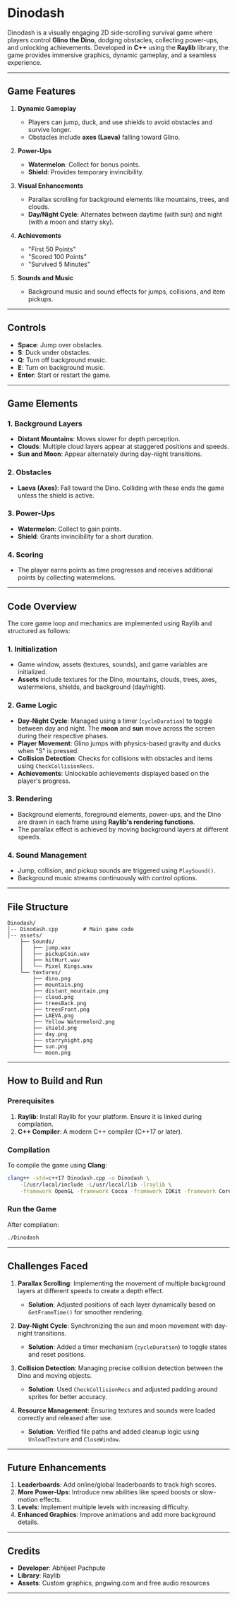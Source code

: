 # **Dinodash**
Dinodash is a visually engaging 2D side-scrolling survival game where players control **Glino the Dino**, dodging obstacles, collecting power-ups, and unlocking achievements. Developed in **C++** using the **Raylib** library, the game provides immersive graphics, dynamic gameplay, and a seamless experience.

---

## **Game Features**

1. **Dynamic Gameplay**  
   - Players can jump, duck, and use shields to avoid obstacles and survive longer.  
   - Obstacles include **axes (Laeva)** falling toward Glino.  

2. **Power-Ups**  
   - **Watermelon**: Collect for bonus points.  
   - **Shield**: Provides temporary invincibility.  

3. **Visual Enhancements**  
   - Parallax scrolling for background elements like mountains, trees, and clouds.  
   - **Day/Night Cycle**: Alternates between daytime (with sun) and night (with a moon and starry sky).  

4. **Achievements**  
   - "First 50 Points"  
   - "Scored 100 Points"  
   - "Survived 5 Minutes"  

5. **Sounds and Music**  
   - Background music and sound effects for jumps, collisions, and item pickups.  

---

## **Controls**
- **Space**: Jump over obstacles.  
- **S**: Duck under obstacles.  
- **Q**: Turn off background music.  
- **E**: Turn on background music.  
- **Enter**: Start or restart the game.

---

## **Game Elements**

### **1. Background Layers**
- **Distant Mountains**: Moves slower for depth perception.  
- **Clouds**: Multiple cloud layers appear at staggered positions and speeds.  
- **Sun and Moon**: Appear alternately during day-night transitions.  

### **2. Obstacles**
- **Laeva (Axes)**: Fall toward the Dino. Colliding with these ends the game unless the shield is active.  

### **3. Power-Ups**
- **Watermelon**: Collect to gain points.  
- **Shield**: Grants invincibility for a short duration.  

### **4. Scoring**
- The player earns points as time progresses and receives additional points by collecting watermelons.  

---

## **Code Overview**

The core game loop and mechanics are implemented using Raylib and structured as follows:

### **1. Initialization**
- Game window, assets (textures, sounds), and game variables are initialized.  
- **Assets** include textures for the Dino, mountains, clouds, trees, axes, watermelons, shields, and background (day/night).  

### **2. Game Logic**
- **Day-Night Cycle**: Managed using a timer (`cycleDuration`) to toggle between day and night. The **moon** and **sun** move across the screen during their respective phases.  
- **Player Movement**: Glino jumps with physics-based gravity and ducks when "S" is pressed.  
- **Collision Detection**: Checks for collisions with obstacles and items using `CheckCollisionRecs`.  
- **Achievements**: Unlockable achievements displayed based on the player's progress.  

### **3. Rendering**
- Background elements, foreground elements, power-ups, and the Dino are drawn in each frame using **Raylib's rendering functions**.  
- The parallax effect is achieved by moving background layers at different speeds.  

### **4. Sound Management**
- Jump, collision, and pickup sounds are triggered using `PlaySound()`.  
- Background music streams continuously with control options.  

---

## **File Structure**
```
Dinodash/
│-- Dinodash.cpp        # Main game code
│-- assets/
    ├── Sounds/
    │   ├── jump.wav
    │   ├── pickupCoin.wav
    │   ├── hitHurt.wav
    │   └── Pixel Kings.wav
    └── textures/
        ├── dino.png
        ├── mountain.png
        ├── distant_mountain.png
        ├── cloud.png
        ├── treesBack.png
        ├── treesFront.png
        ├── LAEVA.png
        ├── Yellow Watermelon2.png
        ├── shield.png
        ├── day.png
        ├── starrynight.png
        ├── sun.png
        └── moon.png
```

---

## **How to Build and Run**

### **Prerequisites**
1. **Raylib**: Install Raylib for your platform. Ensure it is linked during compilation.  
2. **C++ Compiler**: A modern C++ compiler (C++17 or later).  

### **Compilation**
To compile the game using **Clang**:
```bash
clang++ -std=c++17 Dinodash.cpp -o Dinodash \
    -I/usr/local/include -L/usr/local/lib -lraylib \
    -framework OpenGL -framework Cocoa -framework IOKit -framework CoreVideo
```

### **Run the Game**
After compilation:
```bash
./Dinodash
```

---

## **Challenges Faced**
1. **Parallax Scrolling**: Implementing the movement of multiple background layers at different speeds to create a depth effect.  
   - **Solution**: Adjusted positions of each layer dynamically based on `GetFrameTime()` for smoother rendering.  

2. **Day-Night Cycle**: Synchronizing the sun and moon movement with day-night transitions.  
   - **Solution**: Added a timer mechanism (`cycleDuration`) to toggle states and reset positions.  

3. **Collision Detection**: Managing precise collision detection between the Dino and moving objects.  
   - **Solution**: Used `CheckCollisionRecs` and adjusted padding around sprites for better accuracy.

4. **Resource Management**: Ensuring textures and sounds were loaded correctly and released after use.  
   - **Solution**: Verified file paths and added cleanup logic using `UnloadTexture` and `CloseWindow`.  

---

## **Future Enhancements**
1. **Leaderboards**: Add online/global leaderboards to track high scores.  
2. **More Power-Ups**: Introduce new abilities like speed boosts or slow-motion effects.  
3. **Levels**: Implement multiple levels with increasing difficulty.  
4. **Enhanced Graphics**: Improve animations and add more background details.  

---

## **Credits**
- **Developer**: Abhijeet Pachpute  
- **Library**: Raylib  
- **Assets**: Custom graphics, pngwing.com and free audio resources  

---
